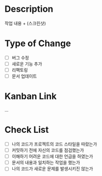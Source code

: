 # **Description**

작업 내용 + (스크린샷)

# **Type of Change**

- [ ] 버그 수정
- [ ] 새로운 기능 추가
- [ ] 리팩토링
- [ ] 문서 업데이트

# **Kanban Link**

…

# **Check List**

- [ ] 나의 코드가 프로젝트의 코드 스타일을 따랐는가
- [ ] 커밋하기 전에 자신의 코드를 점검했는가
- [ ] 이해하기 어려운 코드에 대한 언급을 하였는가
- [ ] 문서의 내용과 일치하는 작업을 했는가
- [ ] 나의 코드가 새로운 문제를 발생시키진 않는가
